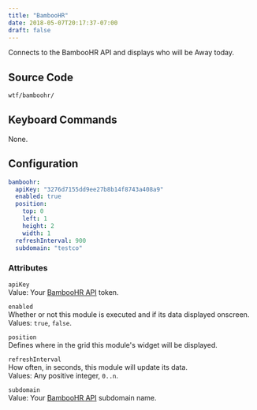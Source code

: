 ```yaml
---
title: "BambooHR"
date: 2018-05-07T20:17:37-07:00
draft: false
---
```


Connects to the BambooHR API and displays who will be Away today.

## Source Code

```bash
wtf/bamboohr/
```

## Keyboard Commands

None.

## Configuration

```yaml
bamboohr:
  apiKey: "3276d7155dd9ee27b8b14f8743a408a9"
  enabled: true
  position:
    top: 0
    left: 1
    height: 2
    width: 1
  refreshInterval: 900
  subdomain: "testco"
```

### Attributes

`apiKey` <br />
Value: Your <a href="https://www.bamboohr.com/api/documentation/">BambooHR API</a> token.

`enabled` <br />
Whether or not this module is executed and if its data displayed onscreen. <br />
Values: `true`, `false`.

`position` <br />
Defines where in the grid this module's widget will be displayed. <br />

`refreshInterval` <br />
How often, in seconds, this module will update its data. <br />
Values: Any positive integer, `0..n`.

`subdomain` <br />
Value: Your <a href="https://www.bamboohr.com/api/documentation/">BambooHR API</a> subdomain name.
